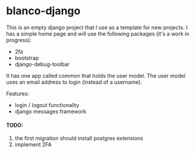 # blanco-django

This is an empty django project that I use as a template for new projects.
I has a simple home page and will use the following packages (it's a work in progress):
- 2fa
- bootstrap
- django-debug-toolbar

It has one app called common that holds the user model.
The user model uses an email address to login (instead of a username).

Features:
- login / logout functionality
- django messages framework

#### TODO:
1) the first migration should install postgres extensions
2) implement 2FA
